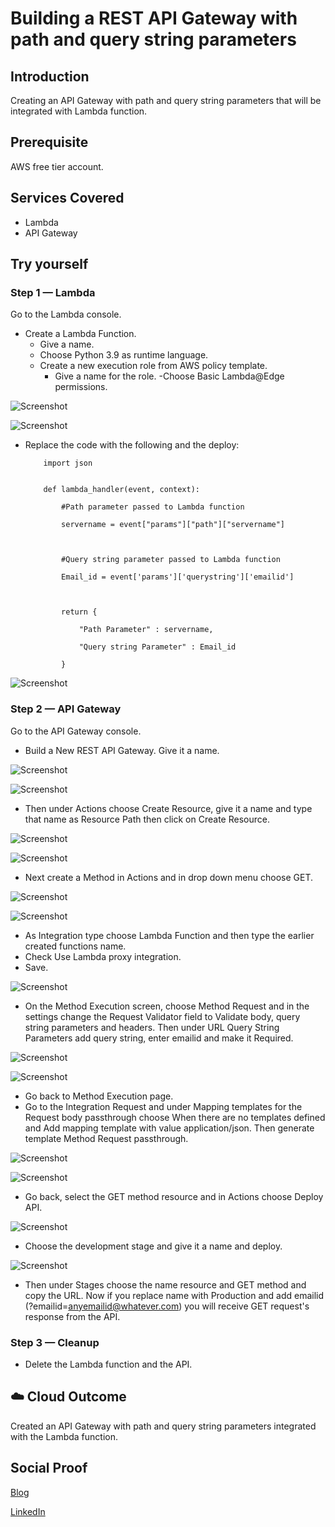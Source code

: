 # Building a REST API Gateway with path and query string parameters

## Introduction

Creating an API Gateway with path and query string parameters that will be integrated with Lambda function.

## Prerequisite

AWS free tier account.

## Services Covered

- Lambda
- API Gateway

## Try yourself

### Step 1 — Lambda
Go to the Lambda console.
- Create a Lambda Function.
    - Give a name.
    - Choose Python 3.9 as runtime language.
    - Create a new execution role from AWS policy template.
        - Give a name for the role.
        -Choose Basic Lambda@Edge permissions.

![Screenshot](https://github.com/aaditunni/100DaysOfCloud/blob/main/Journey/088/day88.JPG)

![Screenshot](https://github.com/aaditunni/100DaysOfCloud/blob/main/Journey/088/day88.1.JPG)

- Replace the code with the following and the deploy:
    ```
        import json

        
        def lambda_handler(event, context):

            #Path parameter passed to Lambda function

            servername = event["params"]["path"]["servername"]

            

            #Query string parameter passed to Lambda function

            Email_id = event['params']['querystring']['emailid']

            

            return {

                "Path Parameter" : servername,

                "Query string Parameter" : Email_id

            }
    ```

![Screenshot](https://github.com/aaditunni/100DaysOfCloud/blob/main/Journey/088/day88.2.JPG)

### Step 2 — API Gateway
Go to the API Gateway console.
- Build a New REST API Gateway. Give it a name.

![Screenshot](https://github.com/aaditunni/100DaysOfCloud/blob/main/Journey/088/day88.3.JPG)

![Screenshot](https://github.com/aaditunni/100DaysOfCloud/blob/main/Journey/088/day88.4.JPG)

- Then under Actions choose Create Resource, give it a name and type that name as Resource Path then click on Create Resource.

![Screenshot](https://github.com/aaditunni/100DaysOfCloud/blob/main/Journey/088/day88.5.JPG)

![Screenshot](https://github.com/aaditunni/100DaysOfCloud/blob/main/Journey/088/day88.6.JPG)

- Next create a Method in Actions and in drop down menu choose GET.

![Screenshot](https://github.com/aaditunni/100DaysOfCloud/blob/main/Journey/088/day88.7.JPG)

![Screenshot](https://github.com/aaditunni/100DaysOfCloud/blob/main/Journey/088/day88.8.JPG)

- As Integration type choose Lambda Function and then type the earlier created functions name.
- Check Use Lambda proxy integration.
- Save.

![Screenshot](https://github.com/aaditunni/100DaysOfCloud/blob/main/Journey/088/day88.9.JPG)

- On the Method Execution screen, choose Method Request and in the settings change the Request Validator field to Validate body, query string parameters and headers. Then under URL Query String Parameters add query string, enter emailid and make it Required.

![Screenshot](https://github.com/aaditunni/100DaysOfCloud/blob/main/Journey/088/day88.10.JPG)

![Screenshot](https://github.com/aaditunni/100DaysOfCloud/blob/main/Journey/088/day88.11.JPG)

- Go back to Method Execution page.
- Go to the Integration Request and under Mapping templates for the Request body passthrough choose When there are no templates defined and Add mapping template with value application/json. Then generate template Method Request passthrough.

![Screenshot](https://github.com/aaditunni/100DaysOfCloud/blob/main/Journey/088/day88.12.JPG)

![Screenshot](https://github.com/aaditunni/100DaysOfCloud/blob/main/Journey/088/day88.13.JPG)

- Go back, select the GET method resource and in Actions choose Deploy API.

![Screenshot](https://github.com/aaditunni/100DaysOfCloud/blob/main/Journey/088/day88.14.JPG)

- Choose the development stage and give it a name and deploy.

![Screenshot](https://github.com/aaditunni/100DaysOfCloud/blob/main/Journey/088/day88.15.JPG)

- Then under Stages choose the name resource and GET method and copy the URL. Now if you replace name with Production and add emailid (?emailid=anyemailid@whatever.com) you will receive GET request's response from the API.

### Step 3 — Cleanup

- Delete the Lambda function and the API.

## ☁️ Cloud Outcome

Created an API Gateway with path and query string parameters integrated with the Lambda function.

## Social Proof

[Blog](https://dev.to/aaditunni/building-a-rest-api-gateway-with-path-and-query-string-parameters-1kol)

[LinkedIn](https://www.linkedin.com/posts/aaditunni_100daysofcloud-aws-cloud-activity-7046935606022615040-uoCD?utm_source=share&utm_medium=member_desktop)
